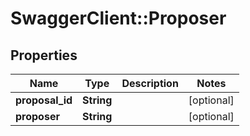 # SwaggerClient::Proposer

## Properties
Name | Type | Description | Notes
------------ | ------------- | ------------- | -------------
**proposal_id** | **String** |  | [optional] 
**proposer** | **String** |  | [optional] 


